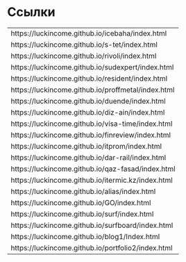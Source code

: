 # Ссылки

<table>
    <thead>
    </thead>
    <tbody>
        <tr> 
            <td>https://luckincome.github.io/icebaha/index.html</td>
        </tr>
        <tr> 
            <td>https://luckincome.github.io/s-tet/index.html</td>
        </tr>
        <tr> 
            <td>https://luckincome.github.io/rivoli/index.html</td>
        </tr>
        <tr> 
            <td>https://luckincome.github.io/sudexpert/index.html</td>
        </tr>
        <tr> 
            <td>https://luckincome.github.io/resident/index.html</td>
        </tr>
        <tr> 
            <td>https://luckincome.github.io/proffmetal/index.html</td>
        </tr>
        <tr> 
            <td>https://luckincome.github.io/duende/index.html</td>
        </tr>
        <tr> 
            <td>https://luckincome.github.io/diz-ain/index.html</td>
        </tr>
        <tr> 
            <td>https://luckincome.github.io/visa-time/index.html</td>
        </tr>
        <tr> 
            <td>https://luckincome.github.io/finreview/index.html</td>
        </tr>
        <tr> 
            <td>https://luckincome.github.io/itprom/index.html</td>
        </tr>
        <tr> 
            <td>https://luckincome.github.io/dar-rail/index.html</td>
        </tr>
        <tr> 
            <td>https://luckincome.github.io/qaz-fasad/index.html</td>
        </tr>
        <tr> 
            <td>https://luckincome.github.io/itermic.kz/index.html</td>
        </tr>
        <tr> 
            <td>https://luckincome.github.io/alias/index.html</td>
        </tr>
        <tr> 
            <td>https://luckincome.github.io/GO/index.html</td>
        </tr>
        <tr> 
            <td>https://luckincome.github.io/surf/index.html</td>
        </tr>
        <tr> 
            <td>https://luckincome.github.io/surfboard/index.html</td>
        </tr>
        <tr> 
            <td>https://luckincome.github.io/blog1/Index.html</td>
        </tr>
        <tr> 
            <td>https://luckincome.github.io/portfolio2/index.html</td>
        </tr>
    </tbody>
</table>

